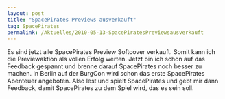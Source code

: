 ```yaml
---
layout: post
title: "SpacePirates Previews ausverkauft"
tag: SpacePirates
permalink: /Aktuelles/2010-05-13-SpacePiratesPreviewsausverkauft
---
```



Es sind jetzt alle SpacePirates Preview Softcover verkauft. Somit kann ich die Previewaktion als vollen Erfolg werten. Jetzt bin ich schon auf das Feedback gespannt und brenne darauf SpacePirates noch besser zu machen. In Berlin auf der BurgCon wird schon das erste SpacePirates Abenteuer angeboten. Also lest und spielt SpacePirates und gebt mir dann Feedback, damit SpacePirates zu dem Spiel wird, das es sein soll.

